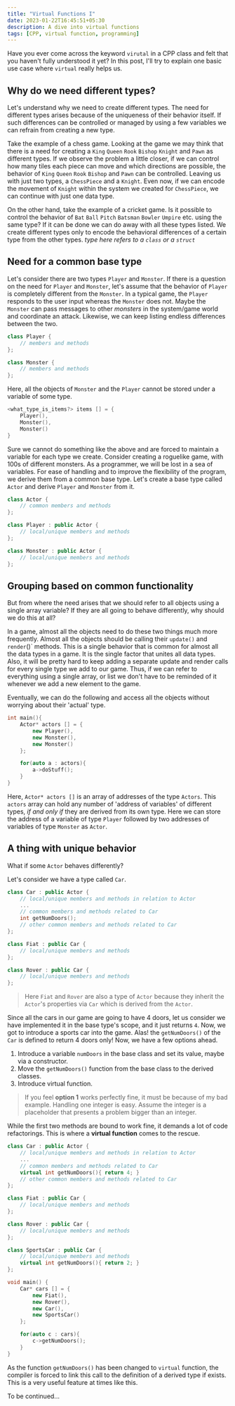 ```yaml
---
title: "Virtual Functions I"
date: 2023-01-22T16:45:51+05:30
description: A dive into virtual functions
tags: [CPP, virtual function, programming]
---
```


Have you ever come across the keyword `virutal` in a CPP class and felt that you haven't fully understood it yet?
In this post, I'll try to explain one basic use case where `virtual` really helps us. 
## Why do we need different types?
Let's understand why we need to create different types. The need for different types arises because of the uniqueness of their behavior itself. If such differences can be controlled or managed by using a few variables we can refrain from creating a new type. 

Take the example of a chess game. Looking at the game we may think that there is a need for creating a `King` `Queen` `Rook` `Bishop` `Knight` and `Pawn` as different types. If we observe the problem a little closer, if we can control how many tiles each piece can move and which directions are possible, the behavior of `King` `Queen` `Rook` `Bishop` and `Pawn` can be controlled. Leaving us with just two types, a `ChessPiece` and a `Knight`. Even now, if we can encode the movement of `Knight` within the system we created for `ChessPiece`, we can continue with just one data type.

On the other hand, take the example of a cricket game. Is it possible to control the behavior of `Bat` `Ball` `Pitch` `Batsman` `Bowler` `Umpire` etc. using the same type? If it can be done we can do away with all these types listed. We create different types only to encode the behavioral differences of a certain type from the other types. 
**type* here refers to a `class` or a `struct`*
## Need for a common base type
Let's consider there are two types `Player` and `Monster`. 
If there is a question on the need for `Player` and `Monster`, let's assume that the behavior of `Player` is completely different from the `Monster`. In a typical game, the `Player` responds to the user input whereas the `Monster` does not. Maybe the `Monster` can pass messages to other *monsters* in the system/game world and coordinate an attack.
Likewise, we can keep listing endless differences between the two. 

```c++
class Player {
    // members and methods
};

class Monster {
    // members and methods
};
```
Here, all the objects of `Monster` and the `Player` cannot be stored under a variable of some type. 

```c++
<what_type_is_items?> items [] = {
    Player(),
    Monster(),
    Monster()
}

```
Sure we cannot do something like the above and are forced to maintain a variable for each type we create. Consider creating a roguelike game, with 100s of different monsters. As a programmer, we will be lost in a sea of variables. For ease of handling and to improve the flexibility of the program, we derive them from a common base type. Let's create a base type called `Actor` and derive `Player` and `Monster` from it.

```c++
class Actor {
    // common members and methods
};

class Player : public Actor {
    // local/unique members and methods
};

class Monster : public Actor {
    // local/unique members and methods
};
```
## Grouping based on common functionality
But from where the need arises that we should refer to all objects using a single array variable? If they are all going to behave differently, why should we do this at all?

In a game, almost all the objects need to do these two things much more frequently. Almost all the objects should be calling their `update()` and `render`()` methods. This is a single behavior that is common for almost all the data types in a game. It is the single factor that unites all data types. Also, it will be pretty hard to keep adding a separate update and render calls for every single type we add to our game. Thus, if we can refer to everything using a single array, or list we don't have to be reminded of it whenever we add a new element to the game.

Eventually, we can do the following and access all the objects without worrying about their 'actual' type. 

```c++
int main(){
    Actor* actors [] = {
        new Player(),
        new Monster(),
        new Monster()
    };

    for(auto a : actors){
        a->doStuff();
    }
}
```
Here, `Actor* actors []` is an array of addresses of the type `Actors`.
This `actors` array can hold any number of 'address of variables' of different types, *if and only if* they are derived from its own type. Here we can store the address of a variable of type `Player` followed by two addresses of variables of type `Monster` as `Actor`.

<!--- How sure are we that all the objects in the array `Actor` have a method `doStuff()`? If the compiler figures out that this function call is not valid i.e. there is no method to call at this point, it will generate a compiler error. If it compiles, it works! no worries.
--->

## A thing with unique behavior
What if some `Actor` behaves differently?

Let's consider we have a type called `Car`.

```c++
class Car : public Actor {
    // local/unique members and methods in relation to Actor
    ...
    // common members and methods related to Car
    int getNumDoors();
    // other common members and methods related to Car
};

class Fiat : public Car {
    // local/unique members and methods
};

class Rover : public Car {
    // local/unique members and methods
};
```
>Here `Fiat` and `Rover` are also a type of `Actor` because they inherit the `Actor`'s properties via `Car` which is derived from the `Actor`.

Since all the cars in our game are going to have 4 doors, let us consider we have implemented it in the base type's scope, and it just returns `4`. 
Now, we got to introduce a sports car into the game. 
Alas! the `getNumDoors()` of the `Car` is defined to return 4 doors only! 
Now, we have a few options ahead.

1. Introduce a variable `numDoors` in the base class and set its value, maybe via a constructor.
2. Move the `getNumDoors()` function from the base class to the derived classes.
3. Introduce virtual function.

>If you feel **option 1** works perfectly fine, it must be because of my bad example. Handling one integer is easy. Assume the integer is a placeholder that presents a problem bigger than an integer.

While the first two methods are bound to work fine, it demands a lot of code refactorings. This is where a **virtual function** comes to the rescue. 

```c++
class Car : public Actor {
    // local/unique members and methods in relation to Actor
    ...
    // common members and methods related to Car
    virtual int getNumDoors(){ return 4; }
    // other common members and methods related to Car
};

class Fiat : public Car {
    // local/unique members and methods
};

class Rover : public Car {
    // local/unique members and methods
};

class SportsCar : public Car {
    // local/unique members and methods
    virtual int getNumDoors(){ return 2; }
};

void main() {
    Car* cars [] = {
        new Fiat(),
        new Rover(),
        new Car(),
        new SportsCar()
    };

    for(auto c : cars){
        c->getNumDoors();
    }
}
```
As the function `getNumDoors()` has been changed to `virtual` function, the compiler is forced to link this call to the definition of a derived type if exists. This is a very useful feature at times like this. 

To be continued...